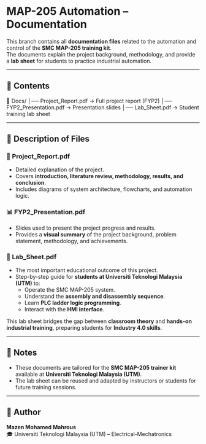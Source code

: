 # MAP-205 Automation – Documentation  

This branch contains all **documentation files** related to the automation and control of the **SMC MAP-205 training kit**.  
The documents explain the project background, methodology, and provide a **lab sheet** for students to practice industrial automation.  

---

## 📂 Contents  
📂 Docs/
│── Project_Report.pdf → Full project report (FYP2)
│── FYP2_Presentation.pdf → Presentation slides
│── Lab_Sheet.pdf → Student training lab sheet

---

## 📖 Description of Files  

### 📄 Project_Report.pdf  
- Detailed explanation of the project.  
- Covers **introduction, literature review, methodology, results, and conclusion**.  
- Includes diagrams of system architecture, flowcharts, and automation logic.  

### 📊 FYP2_Presentation.pdf  
- Slides used to present the project progress and results.  
- Provides a **visual summary** of the project background, problem statement, methodology, and achievements.  

### 📝 Lab_Sheet.pdf  
- The most important educational outcome of this project.  
- Step-by-step guide for **students at Universiti Teknologi Malaysia (UTM)** to:  
  - Operate the SMC MAP-205 system.  
  - Understand the **assembly and disassembly sequence**.  
  - Learn **PLC ladder logic programming**.  
  - Interact with the **HMI interface**.  

This lab sheet bridges the gap between **classroom theory** and **hands-on industrial training**, preparing students for **Industry 4.0 skills**.  

---

## 📌 Notes  
- These documents are tailored for the **SMC MAP-205 trainer kit** available at **Universiti Teknologi Malaysia (UTM)**.  
- The lab sheet can be reused and adapted by instructors or students for future training sessions.  

---

## 👤 Author  
**Mazen Mohamed Mahrous**  
🎓 Universiti Teknologi Malaysia (UTM) – Electrical-Mechatronics  

